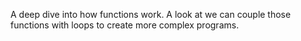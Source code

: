 A deep dive into how functions work. A look at we can couple those functions with loops to create more complex programs.
